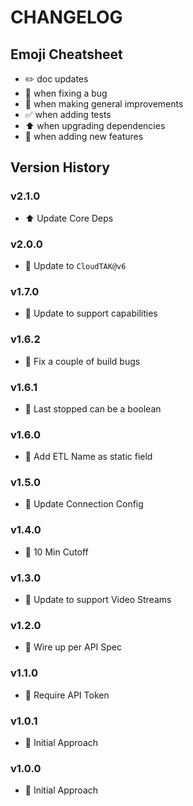 # CHANGELOG

## Emoji Cheatsheet
- :pencil2: doc updates
- :bug: when fixing a bug
- :rocket: when making general improvements
- :white_check_mark: when adding tests
- :arrow_up: when upgrading dependencies
- :tada: when adding new features

## Version History

### v2.1.0

- :arrow_up: Update Core Deps

### v2.0.0

- :tada: Update to `CloudTAK@v6`

### v1.7.0

- :rocket: Update to support capabilities

### v1.6.2

- :bug: Fix a couple of build bugs

### v1.6.1

- :rocket: Last stopped can be a boolean

### v1.6.0

- :rocket: Add ETL Name as static field

### v1.5.0

- :rocket: Update Connection Config

### v1.4.0

- :rocket: 10 Min Cutoff

### v1.3.0

- :rocket: Update to support Video Streams

### v1.2.0

- :rocket: Wire up per API Spec

### v1.1.0

- :rocket: Require API Token

### v1.0.1

- :rocket: Initial Approach

### v1.0.0

- :rocket: Initial Approach

